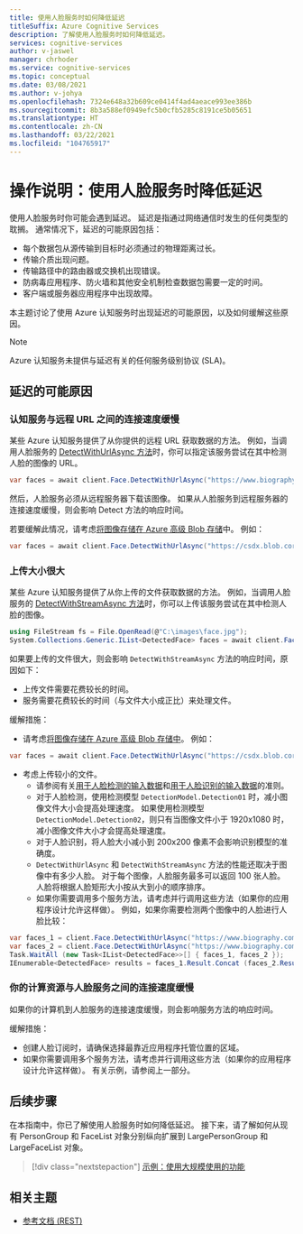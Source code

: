```yaml
---
title: 使用人脸服务时如何降低延迟
titleSuffix: Azure Cognitive Services
description: 了解使用人脸服务时如何降低延迟。
services: cognitive-services
author: v-jaswel
manager: chrhoder
ms.service: cognitive-services
ms.topic: conceptual
ms.date: 03/08/2021
ms.author: v-johya
ms.openlocfilehash: 7324e648a32b609ce0414f4ad4aeace993ee386b
ms.sourcegitcommit: 8b3a588ef0949efc5b0cfb5285c8191ce5b05651
ms.translationtype: HT
ms.contentlocale: zh-CN
ms.lasthandoff: 03/22/2021
ms.locfileid: "104765917"
---
```

# <a name="how-to-mitigate-latency-when-using-the-face-service"></a>操作说明：使用人脸服务时降低延迟

使用人脸服务时你可能会遇到延迟。 延迟是指通过网络通信时发生的任何类型的耽搁。 通常情况下，延迟的可能原因包括：
- 每个数据包从源传输到目标时必须通过的物理距离过长。
- 传输介质出现问题。
- 传输路径中的路由器或交换机出现错误。
- 防病毒应用程序、防火墙和其他安全机制检查数据包需要一定的时间。
- 客户端或服务器应用程序中出现故障。

本主题讨论了使用 Azure 认知服务时出现延迟的可能原因，以及如何缓解这些原因。

> [!NOTE]
> Azure 认知服务未提供与延迟有关的任何服务级别协议 (SLA)。

## <a name="possible-causes-of-latency"></a>延迟的可能原因

### <a name="slow-connection-between-the-cognitive-service-and-a-remote-url"></a>认知服务与远程 URL 之间的连接速度缓慢

某些 Azure 认知服务提供了从你提供的远程 URL 获取数据的方法。 例如，当调用人脸服务的 [DetectWithUrlAsync 方法](https://docs.microsoft.com/dotnet/api/microsoft.azure.cognitiveservices.vision.face.faceoperationsextensions.detectwithurlasync?view=azure-dotnet#Microsoft_Azure_CognitiveServices_Vision_Face_FaceOperationsExtensions_DetectWithUrlAsync_Microsoft_Azure_CognitiveServices_Vision_Face_IFaceOperations_System_String_System_Nullable_System_Boolean__System_Nullable_System_Boolean__System_Collections_Generic_IList_System_Nullable_Microsoft_Azure_CognitiveServices_Vision_Face_Models_FaceAttributeType___System_String_System_Nullable_System_Boolean__System_String_System_Threading_CancellationToken_)时，你可以指定该服务尝试在其中检测人脸的图像的 URL。

```csharp
var faces = await client.Face.DetectWithUrlAsync("https://www.biography.com/.image/t_share/MTQ1MzAyNzYzOTgxNTE0NTEz/john-f-kennedy---mini-biography.jpg");
```

然后，人脸服务必须从远程服务器下载该图像。 如果从人脸服务到远程服务器的连接速度缓慢，则会影响 Detect 方法的响应时间。

若要缓解此情况，请考虑[将图像存储在 Azure 高级 Blob 存储](../../../storage/blobs/storage-upload-process-images.md?tabs=dotnet)中。 例如：

``` csharp
var faces = await client.Face.DetectWithUrlAsync("https://csdx.blob.core.chinacloudapi.cn/resources/Face/Images/Family1-Daughter1.jpg");
```

### <a name="large-upload-size"></a>上传大小很大

某些 Azure 认知服务提供了从你上传的文件获取数据的方法。 例如，当调用人脸服务的 [DetectWithStreamAsync 方法](https://docs.microsoft.com/dotnet/api/microsoft.azure.cognitiveservices.vision.face.faceoperationsextensions.detectwithstreamasync?view=azure-dotnet#Microsoft_Azure_CognitiveServices_Vision_Face_FaceOperationsExtensions_DetectWithStreamAsync_Microsoft_Azure_CognitiveServices_Vision_Face_IFaceOperations_System_IO_Stream_System_Nullable_System_Boolean__System_Nullable_System_Boolean__System_Collections_Generic_IList_System_Nullable_Microsoft_Azure_CognitiveServices_Vision_Face_Models_FaceAttributeType___System_String_System_Nullable_System_Boolean__System_String_System_Threading_CancellationToken_)时，你可以上传该服务尝试在其中检测人脸的图像。

```csharp
using FileStream fs = File.OpenRead(@"C:\images\face.jpg");
System.Collections.Generic.IList<DetectedFace> faces = await client.Face.DetectWithStreamAsync(fs, detectionModel: DetectionModel.Detection02);
```

如果要上传的文件很大，则会影响 `DetectWithStreamAsync` 方法的响应时间，原因如下：
- 上传文件需要花费较长的时间。
- 服务需要花费较长的时间（与文件大小成正比）来处理文件。

缓解措施：
- 请考虑[将图像存储在 Azure 高级 Blob 存储中](../../../storage/blobs/storage-upload-process-images.md?tabs=dotnet)。 例如：
``` csharp
var faces = await client.Face.DetectWithUrlAsync("https://csdx.blob.core.chinacloudapi.cn/resources/Face/Images/Family1-Daughter1.jpg");
```
- 考虑上传较小的文件。
    - 请参阅有关[用于人脸检测的输入数据](../concepts/face-detection.md#input-data)和[用于人脸识别的输入数据](../concepts/face-recognition.md#input-data)的准则。
    - 对于人脸检测，使用检测模型 `DetectionModel.Detection01` 时，减小图像文件大小会提高处理速度。 如果使用检测模型 `DetectionModel.Detection02`，则只有当图像文件小于 1920x1080 时，减小图像文件大小才会提高处理速度。
    - 对于人脸识别，将人脸大小减小到 200x200 像素不会影响识别模型的准确度。
    - `DetectWithUrlAsync` 和 `DetectWithStreamAsync` 方法的性能还取决于图像中有多少人脸。 对于每个图像，人脸服务最多可以返回 100 张人脸。 人脸将根据人脸矩形大小按从大到小的顺序排序。
    - 如果你需要调用多个服务方法，请考虑并行调用这些方法（如果你的应用程序设计允许这样做）。 例如，如果你需要检测两个图像中的人脸进行人脸比较：
```csharp
var faces_1 = client.Face.DetectWithUrlAsync("https://www.biography.com/.image/t_share/MTQ1MzAyNzYzOTgxNTE0NTEz/john-f-kennedy---mini-biography.jpg");
var faces_2 = client.Face.DetectWithUrlAsync("https://www.biography.com/.image/t_share/MTQ1NDY3OTIxMzExNzM3NjE3/john-f-kennedy---debating-richard-nixon.jpg");
Task.WaitAll (new Task<IList<DetectedFace>>[] { faces_1, faces_2 });
IEnumerable<DetectedFace> results = faces_1.Result.Concat (faces_2.Result);
```

### <a name="slow-connection-between-your-compute-resource-and-the-face-service"></a>你的计算资源与人脸服务之间的连接速度缓慢

如果你的计算机到人脸服务的连接速度缓慢，则会影响服务方法的响应时间。

缓解措施：
- 创建人脸订阅时，请确保选择最靠近应用程序托管位置的区域。
- 如果你需要调用多个服务方法，请考虑并行调用这些方法（如果你的应用程序设计允许这样做）。 有关示例，请参阅上一部分。

## <a name="next-steps"></a>后续步骤

在本指南中，你已了解使用人脸服务时如何降低延迟。 接下来，请了解如何从现有 PersonGroup 和 FaceList 对象分别纵向扩展到 LargePersonGroup 和 LargeFaceList 对象。

> [!div class="nextstepaction"]
> [示例：使用大规模使用的功能](how-to-use-large-scale.md)

## <a name="related-topics"></a>相关主题

- [参考文档 (REST)](https://dev.cognitive.azure.cn/docs/services/563879b61984550e40cbbe8d/operations/563879b61984550f30395236)

